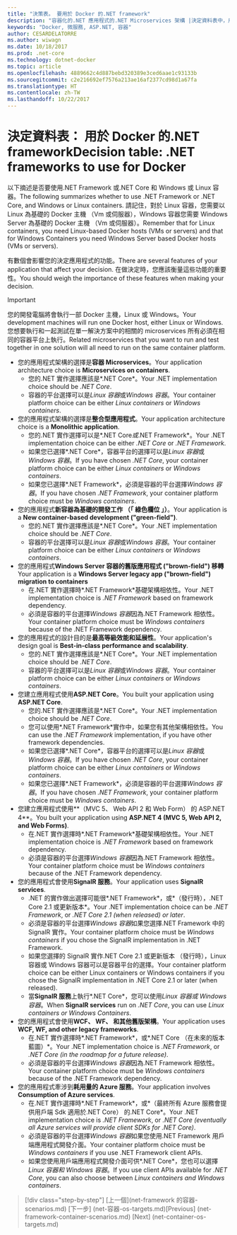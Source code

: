 ```yaml
---
title: "決策表。 要用於 Docker 的.NET framework"
description: "容器化的.NET 應用程式的.NET Microservices 架構 |決定資料表中，用於 Docker 的.NET framework"
keywords: "Docker, 微服務, ASP.NET, 容器"
author: CESARDELATORRE
ms.author: wiwagn
ms.date: 10/18/2017
ms.prod: .net-core
ms.technology: dotnet-docker
ms.topic: article
ms.openlocfilehash: 4889662c4d887bebd320389e3ced6aae1c93133b
ms.sourcegitcommit: c2e216692ef7576a213ae16af2377cd98d1a67fa
ms.translationtype: HT
ms.contentlocale: zh-TW
ms.lasthandoff: 10/22/2017
---
```

# <a name="decision-table-net-frameworks-to-use-for-docker"></a><span data-ttu-id="b91a2-105">決定資料表： 用於 Docker 的.NET framework</span><span class="sxs-lookup"><span data-stu-id="b91a2-105">Decision table: .NET frameworks to use for Docker</span></span>

<span data-ttu-id="b91a2-106">以下摘述是否要使用.NET Framework 或.NET Core 和 Windows 或 Linux 容器。</span><span class="sxs-lookup"><span data-stu-id="b91a2-106">The following summarizes whether to use .NET Framework or .NET Core, and Windows or Linux containers.</span></span> <span data-ttu-id="b91a2-107">請記住，對於 Linux 容器，您需要以 Linux 為基礎的 Docker 主機 （Vm 或伺服器），Windows 容器您需要 Windows Server 為基礎的 Docker 主機 （Vm 或伺服器）。</span><span class="sxs-lookup"><span data-stu-id="b91a2-107">Remember that for Linux containers, you need Linux-based Docker hosts (VMs or servers) and that for Windows Containers you need Windows Server based Docker hosts (VMs or servers).</span></span>

<span data-ttu-id="b91a2-108">有數個會影響您的決定應用程式的功能。</span><span class="sxs-lookup"><span data-stu-id="b91a2-108">There are several features of your application that affect your decision.</span></span> <span data-ttu-id="b91a2-109">在做決定時，您應該衡量這些功能的重要性。</span><span class="sxs-lookup"><span data-stu-id="b91a2-109">You should weigh the importance of these features when making your decision.</span></span>

> [!IMPORTANT]
> <span data-ttu-id="b91a2-110">您的開發電腦將會執行一部 Docker 主機，Linux 或 Windows。</span><span class="sxs-lookup"><span data-stu-id="b91a2-110">Your development machines will run one Docker host, either Linux or Windows.</span></span> <span data-ttu-id="b91a2-111">您想要執行和一起測試在單一解決方案中的相關的 microservices 所有必須在相同的容器平台上執行。</span><span class="sxs-lookup"><span data-stu-id="b91a2-111">Related microservices that you want to run and test together in one solution will all need to run on the same container platform.</span></span>

* <span data-ttu-id="b91a2-112">您的應用程式架構的選擇是**容器 Microservices**。</span><span class="sxs-lookup"><span data-stu-id="b91a2-112">Your application architecture choice is **Microservices on containers**.</span></span>
    - <span data-ttu-id="b91a2-113">您的.NET 實作選擇應該是*.NET Core*。</span><span class="sxs-lookup"><span data-stu-id="b91a2-113">Your .NET implementation choice should be *.NET Core*.</span></span>
    - <span data-ttu-id="b91a2-114">容器的平台選擇可以是*Linux 容器*或*Windows 容器*。</span><span class="sxs-lookup"><span data-stu-id="b91a2-114">Your container platform choice can be either *Linux containers* or *Windows containers*.</span></span>
* <span data-ttu-id="b91a2-115">您的應用程式架構的選擇是**整合型應用程式**。</span><span class="sxs-lookup"><span data-stu-id="b91a2-115">Your application architecture choice is a **Monolithic application**.</span></span>
    - <span data-ttu-id="b91a2-116">您的.NET 實作選擇可以是*.NET Core*或*.NET Framework*。</span><span class="sxs-lookup"><span data-stu-id="b91a2-116">Your .NET implementation choice can be either *.NET Core* or *.NET Framework*.</span></span>
    - <span data-ttu-id="b91a2-117">如果您已選擇*.NET Core*，容器平台的選擇可以是*Linux 容器*或*Windows 容器*。</span><span class="sxs-lookup"><span data-stu-id="b91a2-117">If you have chosen *.NET Core*, your container platform choice can be either *Linux containers* or *Windows containers*.</span></span>
    - <span data-ttu-id="b91a2-118">如果您已選擇*.NET Framework*，必須是容器的平台選擇*Windows 容器*。</span><span class="sxs-lookup"><span data-stu-id="b91a2-118">If you have chosen *.NET Framework*, your container platform choice must be *Windows containers*.</span></span>
* <span data-ttu-id="b91a2-119">您的應用程式**新容器為基礎的開發工作 （「 綠色欄位 」）**。</span><span class="sxs-lookup"><span data-stu-id="b91a2-119">Your application is a  **New container-based development ("green-field")**.</span></span>
    - <span data-ttu-id="b91a2-120">您的.NET 實作選擇應該是*.NET Core*。</span><span class="sxs-lookup"><span data-stu-id="b91a2-120">Your .NET implementation choice should be *.NET Core*.</span></span>
    - <span data-ttu-id="b91a2-121">容器的平台選擇可以是*Linux 容器*或*Windows 容器*。</span><span class="sxs-lookup"><span data-stu-id="b91a2-121">Your container platform choice can be either *Linux containers* or *Windows containers*.</span></span>
* <span data-ttu-id="b91a2-122">您的應用程式**Windows Server 容器的舊版應用程式 ("brown-field") 移轉**</span><span class="sxs-lookup"><span data-stu-id="b91a2-122">Your application is a **Windows Server legacy app ("brown-field") migration to containers**</span></span>
    - <span data-ttu-id="b91a2-123">在.NET 實作選擇時*.NET Framework*基礎架構相依性。</span><span class="sxs-lookup"><span data-stu-id="b91a2-123">Your .NET implementation choice is *.NET Framework* based on framework dependency.</span></span>
    - <span data-ttu-id="b91a2-124">必須是容器的平台選擇*Windows 容器*因為.NET Framework 相依性。</span><span class="sxs-lookup"><span data-stu-id="b91a2-124">Your container platform choice must be *Windows containers* because of the .NET Framework dependency.</span></span>
* <span data-ttu-id="b91a2-125">您的應用程式的設計目的是**最高等級效能和延展性**。</span><span class="sxs-lookup"><span data-stu-id="b91a2-125">Your application's design goal is **Best-in-class performance and scalability**.</span></span>
    - <span data-ttu-id="b91a2-126">您的.NET 實作選擇應該是*.NET Core*。</span><span class="sxs-lookup"><span data-stu-id="b91a2-126">Your .NET implementation choice should be *.NET Core*.</span></span>
    - <span data-ttu-id="b91a2-127">容器的平台選擇可以是*Linux 容器*或*Windows 容器*。</span><span class="sxs-lookup"><span data-stu-id="b91a2-127">Your container platform choice can be either *Linux containers* or *Windows containers*.</span></span>
* <span data-ttu-id="b91a2-128">您建立應用程式使用**ASP.NET Core**。</span><span class="sxs-lookup"><span data-stu-id="b91a2-128">You built your application using **ASP.NET Core**.</span></span>
    - <span data-ttu-id="b91a2-129">您的.NET 實作選擇應該是*.NET Core*。</span><span class="sxs-lookup"><span data-stu-id="b91a2-129">Your .NET implementation choice should be *.NET Core*.</span></span>
    - <span data-ttu-id="b91a2-130">您可以使用*.NET Framework*實作中，如果您有其他架構相依性。</span><span class="sxs-lookup"><span data-stu-id="b91a2-130">You can use the *.NET Framework* implementation, if you have other framework dependencies.</span></span>
    - <span data-ttu-id="b91a2-131">如果您已選擇*.NET Core*，容器平台的選擇可以是*Linux 容器*或*Windows 容器*。</span><span class="sxs-lookup"><span data-stu-id="b91a2-131">If you have chosen *.NET Core*, your container platform choice can be either *Linux containers* or *Windows containers*.</span></span>
    - <span data-ttu-id="b91a2-132">如果您已選擇*.NET Framework*，必須是容器的平台選擇*Windows 容器*。</span><span class="sxs-lookup"><span data-stu-id="b91a2-132">If you have chosen *.NET Framework*, your container platform choice must be *Windows containers*.</span></span>
* <span data-ttu-id="b91a2-133">您建立應用程式使用**（MVC 5、 Web API 2 和 Web Form） 的 ASP.NET 4**。</span><span class="sxs-lookup"><span data-stu-id="b91a2-133">You built your application using **ASP.NET 4 (MVC 5, Web API 2, and Web Forms)**.</span></span>
    - <span data-ttu-id="b91a2-134">在.NET 實作選擇時*.NET Framework*基礎架構相依性。</span><span class="sxs-lookup"><span data-stu-id="b91a2-134">Your .NET implementation choice is *.NET Framework* based on framework dependency.</span></span>
    - <span data-ttu-id="b91a2-135">必須是容器的平台選擇*Windows 容器*因為.NET Framework 相依性。</span><span class="sxs-lookup"><span data-stu-id="b91a2-135">Your container platform choice must be *Windows containers* because of the .NET Framework dependency.</span></span>
* <span data-ttu-id="b91a2-136">您的應用程式會使用**SignalR 服務**。</span><span class="sxs-lookup"><span data-stu-id="b91a2-136">Your application uses **SignalR services**.</span></span>
    - <span data-ttu-id="b91a2-137">.NET 的實作做出選擇可能很*.NET Framework*，或*（發行時），.NET Core 2.1 或更新版本*。</span><span class="sxs-lookup"><span data-stu-id="b91a2-137">Your .NET implementation choice can be *.NET Framework*, or *.NET Core 2.1 (when released) or later*.</span></span>
    - <span data-ttu-id="b91a2-138">必須是容器的平台選擇*Windows 容器*如果您選擇.NET Framework 中的 SignalR 實作。</span><span class="sxs-lookup"><span data-stu-id="b91a2-138">Your container platform choice must be *Windows containers* if you chose the SignalR implementation in .NET Framework.</span></span>
    - <span data-ttu-id="b91a2-139">如果您選擇的 SignalR 實作.NET Core 2.1 或更新版本 （發行時），Linux 容器或 Windows 容器可以是容器平台的選擇。</span><span class="sxs-lookup"><span data-stu-id="b91a2-139">Your container platform choice can be either Linux containers or Windows containers if you chose the SignalR implementation in .NET Core 2.1 or later (when released).</span></span>  
    - <span data-ttu-id="b91a2-140">當**SignalR 服務**上執行*.NET Core*，您可以使用*Linux 容器或 Windows 容器*。</span><span class="sxs-lookup"><span data-stu-id="b91a2-140">When **SignalR services** run on *.NET Core*, you can use *Linux containers or Windows Containers*.</span></span>
* <span data-ttu-id="b91a2-141">您的應用程式會使用**WCF、 WF、 和其他舊版架構**。</span><span class="sxs-lookup"><span data-stu-id="b91a2-141">Your application uses **WCF, WF, and other legacy frameworks**.</span></span>
    - <span data-ttu-id="b91a2-142">在.NET 實作選擇時*.NET Framework*，或*.NET Core （在未來的版本藍圖）*。</span><span class="sxs-lookup"><span data-stu-id="b91a2-142">Your .NET implementation choice is *.NET Framework*, or *.NET Core (in the roadmap for a future release)*.</span></span>
    - <span data-ttu-id="b91a2-143">必須是容器的平台選擇*Windows 容器*因為.NET Framework 相依性。</span><span class="sxs-lookup"><span data-stu-id="b91a2-143">Your container platform choice must be *Windows containers* because of the .NET Framework dependency.</span></span>
* <span data-ttu-id="b91a2-144">您的應用程式牽涉到**耗用量的 Azure 服務**。</span><span class="sxs-lookup"><span data-stu-id="b91a2-144">Your application involves **Consumption of Azure services**.</span></span>
    - <span data-ttu-id="b91a2-145">在.NET 實作選擇時*.NET Framework*，或*（最終所有 Azure 服務會提供用戶端 Sdk 適用於.NET Core） 的.NET Core*。</span><span class="sxs-lookup"><span data-stu-id="b91a2-145">Your .NET implementation choice is *.NET Framework*, or *.NET Core (eventually all Azure services will provide client SDKs for .NET Core)*.</span></span>
    - <span data-ttu-id="b91a2-146">必須是容器的平台選擇*Windows 容器*如果您使用.NET Framework 用戶端應用程式開發介面。</span><span class="sxs-lookup"><span data-stu-id="b91a2-146">Your container platform choice must be *Windows containers* if you use .NET Framework client APIs.</span></span>
    - <span data-ttu-id="b91a2-147">如果您使用用戶端應用程式開發介面可供*.NET Core*，您也可以選擇*Linux 容器和 Windows 容器*。</span><span class="sxs-lookup"><span data-stu-id="b91a2-147">If you use client APIs available for *.NET Core*, you can also choose between *Linux containers and Windows containers*.</span></span>

>[!div class="step-by-step"]
<span data-ttu-id="b91a2-148">[上一個](net-framework 的容器-scenarios.md) [下一步] (net-容器-os-targets.md)</span><span class="sxs-lookup"><span data-stu-id="b91a2-148">[Previous] (net-framework-container-scenarios.md) [Next] (net-container-os-targets.md)</span></span>
